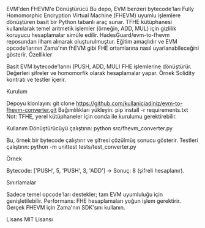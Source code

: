 EVM'den FHEVM'e Dönüştürücü
Bu depo, EVM benzeri bytecode'ları Fully Homomorphic Encryption Virtual Machine (FHEVM) uyumlu işlemlere dönüştüren basit bir Python tabanlı araç sunar. TFHE kütüphanesi kullanılarak temel aritmetik işlemler (örneğin, ADD, MUL) için gizlilik koruyucu hesaplamalar simüle edilir.
HadesGuard/evm-to-fhevm reposundan ilham alınarak oluşturulmuştur. Eğitim amaçlıdır ve EVM opcode'larının Zama'nın fhEVM gibi FHE ortamlarına nasıl uyarlanabileceğini gösterir.
Özellikler

Basit EVM bytecode'larını (PUSH, ADD, MUL) FHE işlemlerine dönüştürür.
Değerleri şifreler ve homomorfik olarak hesaplamalar yapar.
Örnek Solidity kontratı ve testler içerir.

Kurulum

Depoyu klonlayın: git clone https://github.com/kullaniciadiniz/evm-to-fhevm-converter.git
Bağımlılıkları yükleyin: pip install -r requirements.txt
Not: TFHE, yerel kütüphaneler için conda ile kurulumu gerektirebilir.



Kullanım
Dönüştürücüyü çalıştırın:
python src/fhevm_converter.py

Bu, örnek bir bytecode çalıştırır ve şifresi çözülmüş sonucu gösterir.
Testleri çalıştırın:
python -m unittest tests/test_converter.py

Örnek

Bytecode: ['PUSH', 5, 'PUSH', 3, 'ADD'] → Sonuç: 8 (şifreli hesaplanır).

Sınırlamalar

Sadece temel opcode'ları destekler; tam EVM uyumluluğu için genişletilebilir.
Performans: FHE hesaplamaları yoğun işlem gerektirir.
Gerçek FHEVM için Zama'nın SDK'sını kullanın.

Lisans
MIT Lisansı

